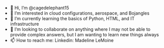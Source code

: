 - 👋 Hi, I’m @cagedelephant15
- 👀 I’m interested in cloud configurations, aerospace, and Bojangles
- 🌱 I’m currently learning the basics of Python, HTML, and IT infrastructure
- 💞️ I’m looking to collaborate on anything where I may not be able to provide complex answers, but I am wanting to learn new things always
- 📫 How to reach me: Linkedin: Madeline LeMoine

<!---
cagedelephant15/cagedelephant15 is a ✨ special ✨ repository because its `README.md` (this file) appears on your GitHub profile.
You can click the Preview link to take a look at your changes.
--->
